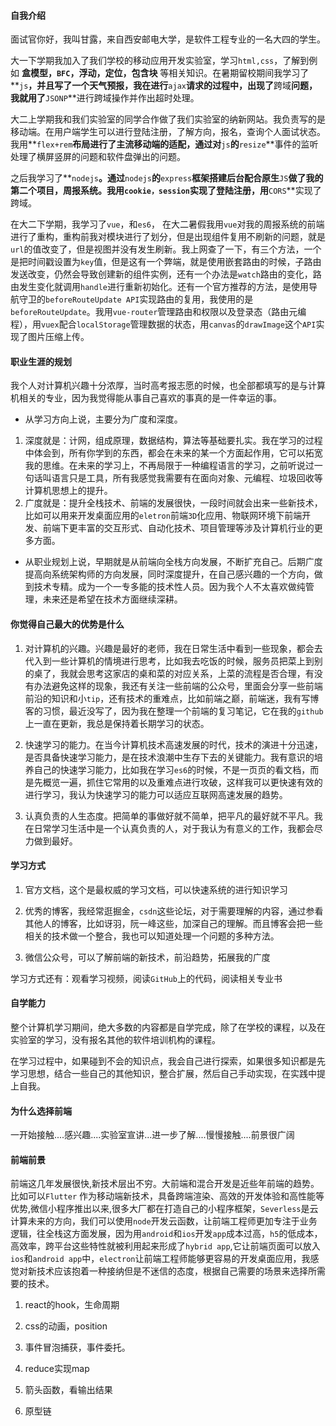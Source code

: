 #### 自我介绍

面试官你好，我叫甘露，来自西安邮电大学，是软件工程专业的一名大四的学生。

大一下学期我加入了我们学校的移动应用开发实验室，学习`html,css`，了解到例如 **盒模型，`BFC`，浮动，定位，包含块** 等相关知识。在暑期留校期间我学习了**`js`**，并且写了一个天气预报，我在进行**`ajax`**请求的过程中，出现了**跨域**问题，我就用了**`JSONP`**进行跨域操作并作出超时处理。

大二上学期我和我们实验室的同学合作做了我们实验室的纳新网站。我负责写的是移动端。在用户端学生可以进行登陆注册，了解方向，报名，查询个人面试状态。我用**`flex+rem`**布局进行了主流移动端的适配，通过对**`js`**的**`resize`**事件的监听处理了横屏竖屏的问题和软件盘弹出的问题。

之后我学习了**`nodejs`**。通过**`nodejs`**的**`express`**框架搭建后台配合原生**`JS`**做了我的第二个项目，周报系统。我用`cookie，session`实现了登陆注册，用**`CORS`**实现了跨域。

在大二下学期，我学习了`vue`，和`es6`， 在大二暑假我用`vue`对我的周报系统的前端进行了重构，重构前我对模块进行了划分，但是出现组件复用不刷新的问题，就是`url`的值改变了，但是视图并没有发生刷新。我上网查了一下，有三个方法，一个是把时间戳设置为`key`值，但是这有一个弊端，就是使用嵌套路由的时候，子路由发送改变，仍然会导致创建新的组件实例，还有一个办法是`watch`路由的变化，路由发生变化就调用`handle`进行重新初始化。还有一个官方推荐的方法，是使用导航守卫的`beforeRouteUpdate API`实现路由的复用，我使用的是`beforeRouteUpdate`。我用`vue-router`管理路由和权限以及登录态（路由元编程），用`vuex`配合`localStorage`管理数据的状态，用`canvas`的`drawImage`这个`API`实现了图片压缩上传。

#### 职业生涯的规划

我个人对计算机兴趣十分浓厚，当时高考报志愿的时候，也全部都填写的是与计算机相关的专业，因为我觉得能从事自己喜欢的事真的是一件幸运的事。

- 从学习方向上说，主要分为广度和深度。

1. 深度就是：计网，组成原理，数据结构，算法等基础要扎实。我在学习的过程中体会到，所有你学到的东西，都会在未来的某一个方面起作用，它可以拓宽我的思维。在未来的学习上，不再局限于一种编程语言的学习，之前听说过一句话叫语言只是工具，所有我感觉我需要有在面向对象、元编程、垃圾回收等计算机思想上的提升。
2. 广度就是：提升全栈技术、前端的发展很快，一段时间就会出来一些新技术，比如可以用来开发桌面应用的`eletron`前端`3D`化应用、物联网环境下前端开发、前端下更丰富的交互形式、自动化技术、项目管理等涉及计算机行业的更多方面。

- 从职业规划上说，早期就是从前端向全栈方向发展，不断扩充自己。后期广度提高向系统架构师的方向发展，同时深度提升，在自己感兴趣的一个方向，做到技术专精。成为一个一专多能的技术性人员。因为我个人不太喜欢做纯管理，未来还是希望在技术方面继续深耕。

#### 你觉得自己最大的优势是什么

1. 对计算机的兴趣。兴趣是最好的老师，我在日常生活中看到一些现象，都会去代入到一些计算机的情境进行思考，比如我去吃饭的时候，服务员把菜上到别的桌了，我就会思考这家店的桌和菜的对应关系，上菜的流程是否合理，有没有办法避免这样的现象，我还有关注一些前端的公众号，里面会分享一些前端前沿的知识和小`tip`，还有技术的重难点，比如前端之巅，前端迷，我有写博客的习惯，最近没写了，因为我在整理一个前端的复习笔记，它在我的`github`上一直在更新，我总是保持着长期学习的状态。

2. 快速学习的能力。在当今计算机技术高速发展的时代，技术的演进十分迅速，是否具备快速学习能力，是在技术浪潮中生存下去的关键能力。我有意识的培养自己的快速学习能力，比如我在学习`es6`的时候，不是一页页的看文档，而是先概览一遍，抓住它常用的以及重难点进行攻破，这样我可以更快速有效的进行学习，我认为快速学习的能力可以适应互联网高速发展的趋势。

3. 认真负责的人生态度。把简单的事做好就不简单，把平凡的最好就不平凡。我在日常学习生活中是一个认真负责的人，对于我认为有意义的工作，我都会尽力做到最好。

#### 学习方式

1. 官方文档，这个是最权威的学习文档，可以快速系统的进行知识学习

2. 优秀的博客，我经常逛掘金，`csdn`这些论坛，对于需要理解的内容，通过参看其他人的博客，比如讶羽，阮一峰这些，加深自己的理解。而且博客会把一些相关的技术做一个整合，我也可以知道处理一个问题的多种方法。

3. 微信公众号，可以了解前端的新技术，前沿趋势，拓展我的广度

学习方式还有：观看学习视频，阅读`GitHub`上的代码，阅读相关专业书

#### 自学能力

整个计算机学习期间，绝大多数的内容都是自学完成，除了在学校的课程，以及在实验室的学习，没有报名其他的软件培训机构的课程。

在学习过程中，如果碰到不会的知识点，我会自己进行探索，如果很多知识都是先学习思想，结合一些自己的其他知识，整合扩展，然后自己手动实现，在实践中提上自我。

#### 为什么选择前端

一开始接触....感兴趣....实验室宣讲...进一步了解....慢慢接触....前景很广阔

#### 前端前景

前端这几年发展很快,新技术层出不穷。大前端和混合开发是近些年前端的趋势。比如可以`Flutter` 作为移动端新技术，具备跨端渲染、高效的开发体验和高性能等优势,微信小程序推出以来,很多大厂都在打造自己的小程序框架，`Severless`是云计算未来的方向，我们可以使用`node`开发云函数，让前端工程师更加专注于业务逻辑，往全栈这方面发展，因为用`android`和`ios`开发`app`成本过高，`h5`的低成本，高效率，跨平台这些特性就被利用起来形成了`hybrid app`,它让前端页面可以放入`ios`和`android app`中，`electron`让前端工程师能够更容易的开发桌面应用，我感觉对新技术应该抱着一种接纳但是不迷信的态度，根据自己需要的场景来选择所需要的技术。



1. react的hook，生命周期
2. css的动画，position

4. 事件冒泡捕获，事件委托。
5. reduce实现map
6. 箭头函数，看输出结果
7. 原型链









 